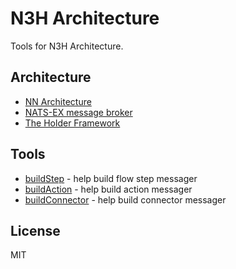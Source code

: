# N3H Architecture

Tools for N3H Architecture.

## Architecture

- [NN Architecture](https://www.jianshu.com/p/5fd17296c97f)
- [NATS-EX message broker](https://github.com/zhaoyao91/nats-ex/tree/master/packages/nats-ex)
- [The Holder Framework](https://github.com/zhaoyao91/the-holder)

## Tools

- [buildStep](packages/step-builder) - help build flow step messager
- [buildAction](packages/action-builder) - help build action messager
- [buildConnector](packages/connector-builder) - help build connector messager

## License

MIT
